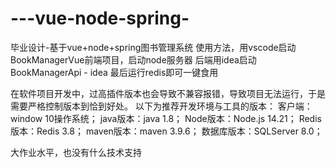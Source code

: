 # ---vue-node-spring-
毕业设计-基于vue+node+spring图书管理系统
使用方法，用vscode启动BookManagerVue前端项目，启动node服务器
后端用idea启动BookManagerApi - idea
最后运行redis即可一键食用


在软件项目开发中，过高插件版本也会导致不兼容报错，导致项目无法运行，于是需要严格控制版本到恰到好处。
以下为推荐开发环境与工具的版本：
客户端：window 10操作系统；
java版本：java 1.8；
Node版本：Node.js 14.21；
Redis版本：Redis 3.8；
maven版本：maven 3.9.6；
数据库版本：SQLServer 8.0；

大作业水平，也没有什么技术支持
